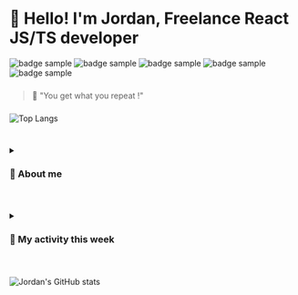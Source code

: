 # 👋 Hello! I'm Jordan, Freelance React JS/TS developer

<div align="left">
 <img src="https://img.shields.io/badge/-TypeScript-3178C6?logo=TypeScript&logoColor=FFFEFC&style=For-the-badge" alt="badge sample"/> <img src="https://img.shields.io/badge/-React-262627?logo=React&logoColor={LOGO-COLOR}&style=For-the-badge" alt="badge sample"/> <img src="https://img.shields.io/badge/-Next-262627?logo=Next.js&logoColor=FFFEFC&style=For-the-badge" alt="badge sample"/> <img src="https://img.shields.io/badge/-express-262627?logo=Express&logoColor=FFFEFC&style=For-the-badge" alt="badge sample"/> <img src="https://img.shields.io/badge/-mongoDB-47A248?logo=MongoDB&logoColor=FFFEFC&style=For-the-badge" alt="badge sample"/>
</div> 


###
> 💪 "You get what you repeat !"
###

![Top Langs](https://github-readme-stats.vercel.app/api/top-langs/?username=j0j032&exclude_repo=OC-Dev-JS-P2_Booki,OC-Dev-JS-P3_Ohmyfood,OC-Dev-JS-P4_GameOn,FS-ColorGenerator,LDDW-BrickBreaker,FS-QuizApp,PyramidAnatomy_app,OC-Dev-JS-P9_Billed,OC-Dev-JS-P6_Fisheye,OC-Dev-JS-P7_Les-petits-plats,LDDW-AlgoSource,FS-Country-React-App,FS-Cooking-React-App,FS-Redux-Blog,github-readme-stats,LDDW-redux-blog,LDDW-react-Slider,LDDW-react-animations,FS-Cours-Redux-ToolkitxMirage,FS-React-Redux-Firebase-1stProject,marvel-quiz-react-firebase,quiz-react-app&hide=html&&layout=compact&bg_color=00000000)

#

<details>
<summary>

### 🤙 About me
 
  </summary>
 
##### Hello! I'm Jordan, Frontend React passionate developer, I also have backend skills (node, express, mongoDB...) and I'll be happy to join a team and contribute on challenging projects. I'm very sensible to UX and design and got extra skills on figma and illustrator... I've just spent a year learning everything I can about React and feel more than ready to be a team player in your company!
 
##### - 🤙 My soft skills: Communication, Adaptability, Creativity, Time management, Critical thinking, Problem-solving
##### - 🤯 How I clear my mind: Running, Swimming, snowboarding, surfing, skateboarding
##### - 👨‍⚕️ Something original about me ? I was an osteopath but I felt better at fix human problems through computers 🫢
##### - 💬 Feel free to contact me for your early stage projects.
##### - 📫 The best way to reach me: hello@j0j0.me 
 
 </details>

#
<details>
<summary>
 
### 🫡 My activity this week
 
 </summary>
 
[![Jordan's wakatime stats](https://github-readme-stats.vercel.app/api/wakatime?username=j0j032&bg_color=00000000)](https://github.com/anuraghazra/github-readme-stats)

 [![wakatime](https://wakatime.com/badge/user/91dfa46b-6ffd-4bd2-ae47-99ed58afd6aa.svg)](https://wakatime.com/@91dfa46b-6ffd-4bd2-ae47-99ed58afd6aa)
 
  </details>
  
  #
  
  
  ![Jordan's GitHub stats](https://github-readme-stats.vercel.app/api?username=j0j032&show_icons=true&bg_color=00000000) 
